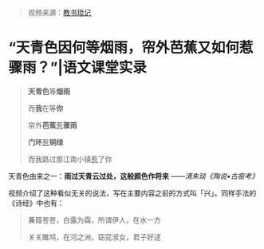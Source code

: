 > 视频来源：[教书琐记](https://www.bilibili.com/video/BV1qV4y137Z4/?spm_id_from=333.1007.tianma.16-1-59.click&vd_source=b736aa3d7f0fdf47b59ea3021dc810ab)

# “天青色因何等烟雨，帘外芭蕉又如何惹骤雨？”|语文课堂实录

> **天青色**等**烟雨**
>
> 而**我**在等**你**
>
> 帘外**芭蕉**<u>惹</u>**骤雨**
>
> **门环**<u>惹</u>**铜绿**
>
> 而我路过那江南小镇<u>惹</u>了你



天青色由来之一：**雨过天青云过处，这般颜色作将来** *——清朱琰《陶说•古窑考》*



视频介绍了这种看似无关的说法，写在主要内容之前的方式叫「兴」。同样手法的《诗经》中也有：

> 蒹葭苍苍，白露为霜，所谓伊人，在水一方
>
> 关关雎鸠，在河之洲，窈窕淑女，君子好逑